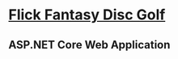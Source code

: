 # [Flick Fantasy Disc Golf](flickfantasy-fadxfgd5bpd4b6e7.westus-01.azurewebsites.net)
## ASP.NET Core Web Application
